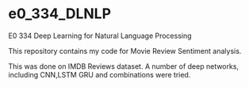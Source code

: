 # e0_334_DLNLP
E0 334 Deep Learning for Natural Language Processing


This repository contains my code for Movie Review Sentiment analysis. 

This was done on IMDB Reviews dataset. A number of deep networks, including CNN,LSTM GRU and combinations were tried.
